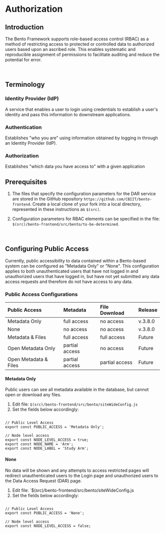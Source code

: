 # Authorization

## Introduction
The Bento Framework supports role-based access control (RBAC) as a method of restricting access to protected or controlled data to authorized users based upon an ascribed role. This enables systematic and reproducible assignment of permissions to facilitate auditing and reduce the potential for error. 


<p>&nbsp;</p>

## Terminology

### Identity Provider (IdP)
A service that enables a user to login using credentials to establish a user's identity and pass this information to downstream applications.

### Authentication 
Establishes "who you are" using information obtained by logging in through an Identity Provider (IdP).

### Authorization
Establishes "which data you have access to" with a given application

## Prerequisites
1. The files that specify the configuration parameters for the DAR service are stored in the GitHub repository `https://github.com/CBIIT/bento-frontend`. Create a local clone of your fork into a local directory, represented in these instructions as `$(src)`.

2. Configuration parameters for RBAC elements can be specified in the file: `$(src)/bento-frontend/src/bento/to-be-determined`.

<p>&nbsp;</p>

## Configuring Public Access
Currently, public accessibility to data contained within a Bento-based system can be configured as "Metadata Only" or "None". This configuration applies to both unauthenticated users that have not logged in and unauthorized users that have logged in, but have not yet submitted any data access requests and therefore do not have access to any data.

### Public Access Configurations
|Public Access|Metadata|File Download|Release
|:-------------|:--------|:-------------|:-------|
|Metadata Only |full access|no access| v.3.8.0|
|None|no access|no access|v.3.8.0|
|Metadata & Files|full access|full access|Future|
|Open Metadata Only| partial access|no access| Future|
|Open Metadata & Files|partial access|partial access|Future

#### Metadata Only
Public users can see all metadata available in the database, but cannot open or download any files.
1. Edit file: `$(src)/bento-frontend/src/bento/siteWideConfig.js`
2. Set the fields below accordingly:
~~~~

// Public Level Access
export const PUBLIC_ACCESS = 'Metadata Only';

// Node level access
export const NODE_LEVEL_ACCESS = true;
export const NODE_NAME = 'Arm';
export const NODE_LABEL = 'Study Arm';

~~~~

#### None
No data will be shown and any attempts to access restricted pages will redirect unauthenticated users to the Login page and unauthorized users to the Data Access Request (DAR) page.
1. Edit file: `$(src)/bento-frontend/src/bento/siteWideConfig.js
2. Set the fields below accordingly:
~~~~

// Public Level Access
export const PUBLIC_ACCESS = 'None';

// Node level access
export const NODE_LEVEL_ACCESS = false;

~~~~




